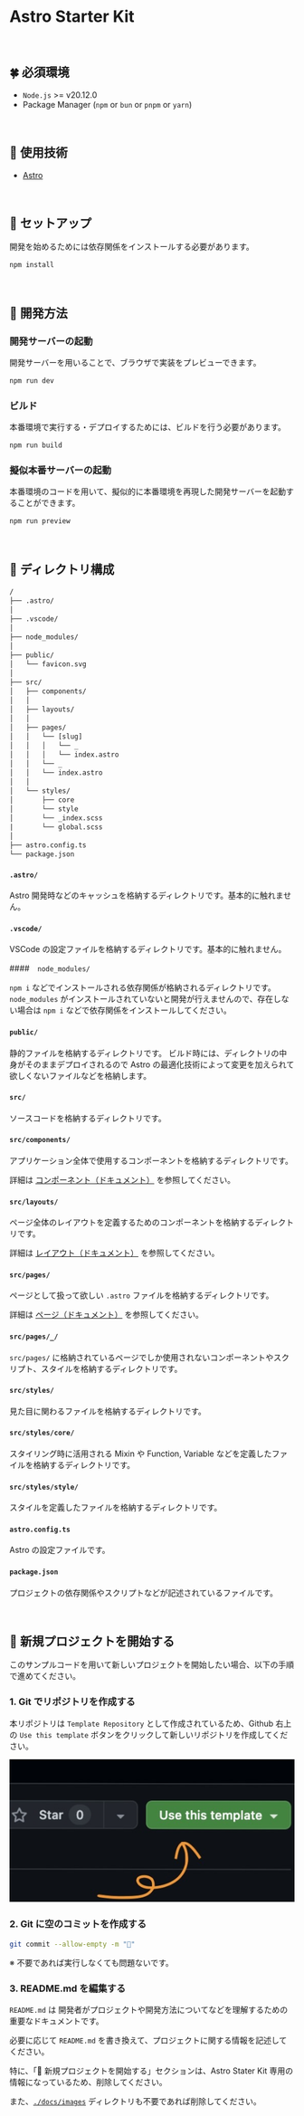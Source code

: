 # Astro Starter Kit

<br />

## 🍀 必須環境

- `Node.js` >= v20.12.0
- Package Manager (`npm` or `bun` or `pnpm` or `yarn`)

<br />

## 🔭 使用技術

- [Astro](https://astro.build)

<br />

## 💭 セットアップ

開発を始めるためには依存関係をインストールする必要があります。

```bash
npm install
```

<br />

## 🔧 開発方法

### 開発サーバーの起動

開発サーバーを用いることで、ブラウザで実装をプレビューできます。

```bash
npm run dev
```

### ビルド

本番環境で実行する・デプロイするためには、ビルドを行う必要があります。

```bash
npm run build
```

### 擬似本番サーバーの起動

本番環境のコードを用いて、擬似的に本番環境を再現した開発サーバーを起動することができます。

```bash
npm run preview
```

<br />

## 📁 ディレクトリ構成

```
/
├── .astro/
│
├── .vscode/
│
├── node_modules/
│
├── public/
│   └── favicon.svg
│
├── src/
│   ├── components/
│   │
│   ├── layouts/
│   │
│   ├── pages/
│   │   └── [slug]
│   │   │   └── _
│   │   │   └── index.astro
│   │   └── _
│   │   └── index.astro
│   │
│   └── styles/
│       ├── core
│       └── style
│       └── _index.scss
|       └── global.scss
│
├── astro.config.ts
└── package.json
```

#### `.astro/`

Astro 開発時などのキャッシュを格納するディレクトリです。基本的に触れません。

#### `.vscode/`

VSCode の設定ファイルを格納するディレクトリです。基本的に触れません。

####　`node_modules/`

`npm i` などでインストールされる依存関係が格納されるディレクトリです。
`node_modules` がインストールされていないと開発が行えませんので、存在しない場合は `npm i` などで依存関係をインストールしてください。

#### `public/`

静的ファイルを格納するディレクトリです。
ビルド時には、ディレクトリの中身がそのままデプロイされるので Astro の最適化技術によって変更を加えられて欲しくないファイルなどを格納します。

#### `src/`

ソースコードを格納するディレクトリです。

#### `src/components/`

アプリケーション全体で使用するコンポーネントを格納するディレクトリです。

詳細は [コンポーネント（ドキュメント）](https://docs.astro.build/ja/basics/components) を参照してください。

#### `src/layouts/`

ページ全体のレイアウトを定義するためのコンポーネントを格納するディレクトリです。

詳細は [レイアウト（ドキュメント）](https://docs.astro.build/ja/basics/layouts) を参照してください。

#### `src/pages/`

ページとして扱って欲しい `.astro` ファイルを格納するディレクトリです。

詳細は [ページ（ドキュメント）](https://docs.astro.build/ja/basics/project-structure) を参照してください。

#### `src/pages/_/`

`src/pages/` に格納されているページでしか使用されないコンポーネントやスクリプト、スタイルを格納するディレクトリです。

#### `src/styles/`

見た目に関わるファイルを格納するディレクトリです。

#### `src/styles/core/`

スタイリング時に活用される Mixin や Function, Variable などを定義したファイルを格納するディレクトリです。

#### `src/styles/style/`

スタイルを定義したファイルを格納するディレクトリです。

#### `astro.config.ts`

Astro の設定ファイルです。

#### `package.json`

プロジェクトの依存関係やスクリプトなどが記述されているファイルです。

<br />

## 🚀 新規プロジェクトを開始する

このサンプルコードを用いて新しいプロジェクトを開始したい場合、以下の手順で進めてください。

### 1. Git でリポジトリを作成する

本リポジトリは `Template Repository` として作成されているため、Github 右上の `Use this template` ボタンをクリックして新しいリポジトリを作成してください。

<img src="./docs/images/use-this-template-guide.jpeg" />

### 2. Git に空のコミットを作成する

```bash
git commit --allow-empty -m "🚀"
```

※ 不要であれば実行しなくても問題ないです。

### 3. README.md を編集する

`README.md` は 開発者がプロジェクトや開発方法についてなどを理解するための重要なドキュメントです。

必要に応じて `README.md` を書き換えて、プロジェクトに関する情報を記述してください。

特に、「🚀 新規プロジェクトを開始する」セクションは、Astro Stater Kit 専用の情報になっているため、削除してください。

また、[`./docs/images`](./docs/images) ディレクトリも不要であれば削除してください。
